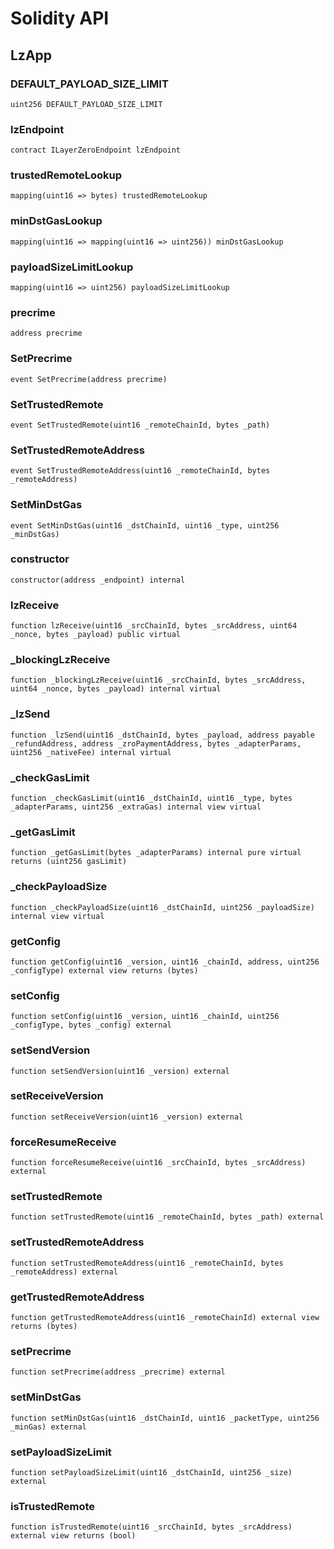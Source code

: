 # Solidity API

## LzApp

### DEFAULT_PAYLOAD_SIZE_LIMIT

```solidity
uint256 DEFAULT_PAYLOAD_SIZE_LIMIT
```

### lzEndpoint

```solidity
contract ILayerZeroEndpoint lzEndpoint
```

### trustedRemoteLookup

```solidity
mapping(uint16 => bytes) trustedRemoteLookup
```

### minDstGasLookup

```solidity
mapping(uint16 => mapping(uint16 => uint256)) minDstGasLookup
```

### payloadSizeLimitLookup

```solidity
mapping(uint16 => uint256) payloadSizeLimitLookup
```

### precrime

```solidity
address precrime
```

### SetPrecrime

```solidity
event SetPrecrime(address precrime)
```

### SetTrustedRemote

```solidity
event SetTrustedRemote(uint16 _remoteChainId, bytes _path)
```

### SetTrustedRemoteAddress

```solidity
event SetTrustedRemoteAddress(uint16 _remoteChainId, bytes _remoteAddress)
```

### SetMinDstGas

```solidity
event SetMinDstGas(uint16 _dstChainId, uint16 _type, uint256 _minDstGas)
```

### constructor

```solidity
constructor(address _endpoint) internal
```

### lzReceive

```solidity
function lzReceive(uint16 _srcChainId, bytes _srcAddress, uint64 _nonce, bytes _payload) public virtual
```

### _blockingLzReceive

```solidity
function _blockingLzReceive(uint16 _srcChainId, bytes _srcAddress, uint64 _nonce, bytes _payload) internal virtual
```

### _lzSend

```solidity
function _lzSend(uint16 _dstChainId, bytes _payload, address payable _refundAddress, address _zroPaymentAddress, bytes _adapterParams, uint256 _nativeFee) internal virtual
```

### _checkGasLimit

```solidity
function _checkGasLimit(uint16 _dstChainId, uint16 _type, bytes _adapterParams, uint256 _extraGas) internal view virtual
```

### _getGasLimit

```solidity
function _getGasLimit(bytes _adapterParams) internal pure virtual returns (uint256 gasLimit)
```

### _checkPayloadSize

```solidity
function _checkPayloadSize(uint16 _dstChainId, uint256 _payloadSize) internal view virtual
```

### getConfig

```solidity
function getConfig(uint16 _version, uint16 _chainId, address, uint256 _configType) external view returns (bytes)
```

### setConfig

```solidity
function setConfig(uint16 _version, uint16 _chainId, uint256 _configType, bytes _config) external
```

### setSendVersion

```solidity
function setSendVersion(uint16 _version) external
```

### setReceiveVersion

```solidity
function setReceiveVersion(uint16 _version) external
```

### forceResumeReceive

```solidity
function forceResumeReceive(uint16 _srcChainId, bytes _srcAddress) external
```

### setTrustedRemote

```solidity
function setTrustedRemote(uint16 _remoteChainId, bytes _path) external
```

### setTrustedRemoteAddress

```solidity
function setTrustedRemoteAddress(uint16 _remoteChainId, bytes _remoteAddress) external
```

### getTrustedRemoteAddress

```solidity
function getTrustedRemoteAddress(uint16 _remoteChainId) external view returns (bytes)
```

### setPrecrime

```solidity
function setPrecrime(address _precrime) external
```

### setMinDstGas

```solidity
function setMinDstGas(uint16 _dstChainId, uint16 _packetType, uint256 _minGas) external
```

### setPayloadSizeLimit

```solidity
function setPayloadSizeLimit(uint16 _dstChainId, uint256 _size) external
```

### isTrustedRemote

```solidity
function isTrustedRemote(uint16 _srcChainId, bytes _srcAddress) external view returns (bool)
```

